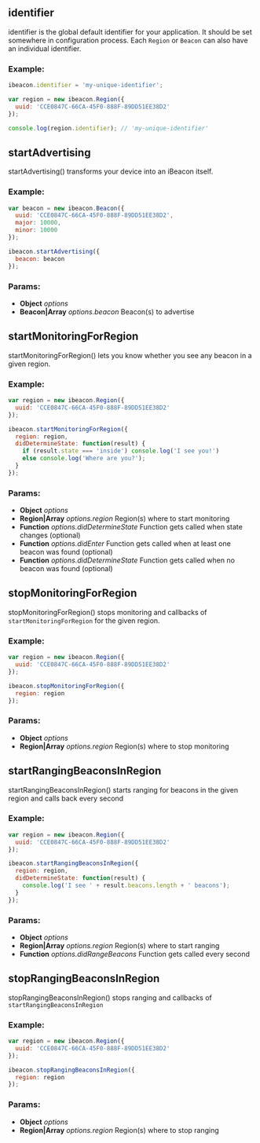 

<!-- Start /Users/johannes/Desktop/projects/cordova-ibeacon-plugin/www/beacon.js -->

<!-- End /Users/johannes/Desktop/projects/cordova-ibeacon-plugin/www/beacon.js -->




<!-- Start /Users/johannes/Desktop/projects/cordova-ibeacon-plugin/www/defaults.js -->

<!-- End /Users/johannes/Desktop/projects/cordova-ibeacon-plugin/www/defaults.js -->




<!-- Start /Users/johannes/Desktop/projects/cordova-ibeacon-plugin/www/helper.js -->

<!-- End /Users/johannes/Desktop/projects/cordova-ibeacon-plugin/www/helper.js -->




<!-- Start /Users/johannes/Desktop/projects/cordova-ibeacon-plugin/www/ibeacon.js -->

## identifier

identifier is the global default identifier for your application. It 
should be set somewhere in configuration process. Each `Region` or 
`Beacon` can also have an individual identifier.

### Example:

```js
ibeacon.identifier = 'my-unique-identifier';

var region = new ibeacon.Region({
  uuid: 'CCE0847C-66CA-45F0-888F-89DD51EE38D2'
});

console.log(region.identifier); // 'my-unique-identifier'
```

## startAdvertising

startAdvertising() transforms your device into an iBeacon itself.

### Example:

```js
var beacon = new ibeacon.Beacon({
  uuid: 'CCE0847C-66CA-45F0-888F-89DD51EE38D2',
  major: 10000,
  minor: 10000
});

ibeacon.startAdvertising({
  beacon: beacon
});
```

### Params: 

* **Object** *options* 
* **Beacon|Array** *options.beacon* Beacon(s) to advertise

## startMonitoringForRegion

startMonitoringForRegion() lets you know whether you see any beacon in a
given region.

### Example:

```js
var region = new ibeacon.Region({
  uuid: 'CCE0847C-66CA-45F0-888F-89DD51EE38D2'
});

ibeacon.startMonitoringForRegion({
  region: region,
  didDetermineState: function(result) {
    if (result.state === 'inside') console.log('I see you!')
    else console.log('Where are you?');
  }
});
```

### Params: 

* **Object** *options* 
* **Region|Array** *options.region* Region(s) where to start monitoring
* **Function** *options.didDetermineState* Function gets called when state changes (optional)
* **Function** *options.didEnter* Function gets called when at least one beacon was found (optional)
* **Function** *options.didDetermineState* Function gets called when no beacon was found (optional)

## stopMonitoringForRegion

stopMonitoringForRegion() stops monitoring and callbacks of `startMonitoringForRegion`
for the given region.

### Example:

```js
var region = new ibeacon.Region({
  uuid: 'CCE0847C-66CA-45F0-888F-89DD51EE38D2'
});

ibeacon.stopMonitoringForRegion({
  region: region
});
```

### Params: 

* **Object** *options* 
* **Region|Array** *options.region* Region(s) where to stop monitoring

## startRangingBeaconsInRegion

startRangingBeaconsInRegion() starts ranging for beacons in the given
region and calls back every second

### Example:

```js
var region = new ibeacon.Region({
  uuid: 'CCE0847C-66CA-45F0-888F-89DD51EE38D2'
});

ibeacon.startRangingBeaconsInRegion({
  region: region,
  didDetermineState: function(result) {
    console.log('I see ' + result.beacons.length + ' beacons');
  }
});
```

### Params: 

* **Object** *options* 
* **Region|Array** *options.region* Region(s) where to start ranging
* **Function** *options.didRangeBeacons* Function gets called every second

## stopRangingBeaconsInRegion

stopRangingBeaconsInRegion() stops ranging and callbacks of `startRangingBeaconsInRegion`

### Example:

```js
var region = new ibeacon.Region({
  uuid: 'CCE0847C-66CA-45F0-888F-89DD51EE38D2'
});

ibeacon.stopRangingBeaconsInRegion({
  region: region
});
```

### Params: 

* **Object** *options* 
* **Region|Array** *options.region* Region(s) where to stop ranging

<!-- End /Users/johannes/Desktop/projects/cordova-ibeacon-plugin/www/ibeacon.js -->




<!-- Start /Users/johannes/Desktop/projects/cordova-ibeacon-plugin/www/region.js -->

<!-- End /Users/johannes/Desktop/projects/cordova-ibeacon-plugin/www/region.js -->

